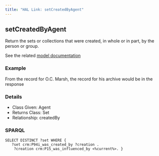 ```yaml
---
title: "HAL Link: setCreatedByAgent"
---
```


## setCreatedByAgent

Return the sets or collections that were created, in whole or in part, by the person or group.

See the related [model documentation](/model/collection/#features)

### Example

From the record for O.C. Marsh, the record for his archive would be in the response


### Details

* Class Given: Agent
* Returns Class: Set
* Relationship: createdBy


### SPARQL
```
SELECT DISTINCT ?set WHERE {
   ?set crm:P94i_was_created_by ?creation .
    ?creation crm:P15_was_influenced_by <%current%>. }
```

